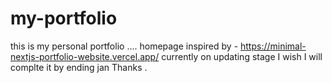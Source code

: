 # my-portfolio
this is my personal portfolio ....
homepage inspired by - https://minimal-nextjs-portfolio-website.vercel.app/
currently on updating stage I wish I will complte it by ending jan 
Thanks .
